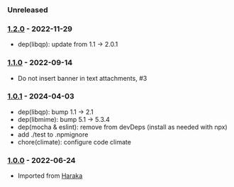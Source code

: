 
### Unreleased

### [1.2.0] - 2022-11-29

- dep(libqp): update from 1.1 -> 2.0.1


### [1.1.0] - 2022-09-14

- Do not insert banner in text attachments, #3


### [1.0.1] - 2024-04-03

- dep(libqp): bump 1.1 -> 2.1
- dep(libmime): bump 5.1 -> 5.3.4
- dep(mocha & eslint): remove from devDeps (install as needed with npx)
- add ./test to .npmignore
- chore(climate): configure code climate


### [1.0.0] - 2022-06-24

- Imported from [Haraka](https://github.com/haraka/Haraka)



[1.0.0]: https://github.com/haraka/email-message/releases/tag/1.0.0
[1.0.1]: https://github.com/haraka/email-message/releases/tag/1.0.1
[1.1.0]: https://github.com/haraka/email-message/releases/tag/1.1.0
[1.2.0]: https://github.com/haraka/email-message/releases/tag/1.2.0
